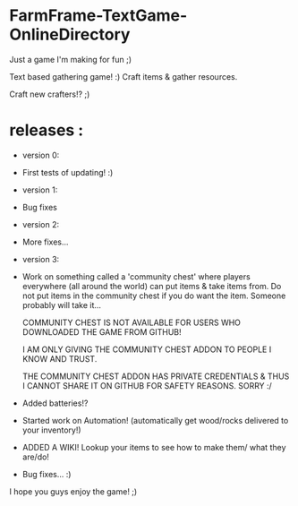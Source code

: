 # FarmFrame-TextGame-OnlineDirectory
Just a game I'm making for fun ;)

Text based gathering game! :)
Craft items & gather resources.

Craft new crafters!? ;)

# releases :

* version 0:
 - First tests of updating! :)
 
* version 1:
 - Bug fixes
 
* version 2:
 - More fixes...
 
* version 3:
 - Work on something called a 'community chest'
   where players everywhere (all around the world)
   can put items & take items from.
   Do not put items in the community chest if you
   do want the item. Someone probably will take it...
   
   COMMUNITY CHEST IS NOT AVAILABLE FOR USERS
   WHO DOWNLOADED THE GAME FROM GITHUB!
   
   I AM ONLY GIVING THE COMMUNITY CHEST ADDON
   TO PEOPLE I KNOW AND TRUST.
   
   THE COMMUNITY CHEST ADDON HAS PRIVATE CREDENTIALS
   & THUS I CANNOT SHARE IT ON GITHUB FOR SAFETY REASONS.
   SORRY :/
   
 - Added batteries!?
 
 - Started work on Automation!
   (automatically get wood/rocks
   delivered to your inventory!)
 
 - ADDED A WIKI!
   Lookup your items to see how to make them/
   what they are/do!
   
 - Bug fixes... :)
 
I hope you guys enjoy the game! ;)
